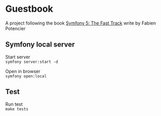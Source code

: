 # Guestbook

A project following the book [Symfony 5: The Fast Track](https://symfony.com/book) write by Fabien Potencier

## Symfony local server
Start server<br/>
``
symfony server:start -d
``

Open in browser<br/>
``
symfony open:local
``

## Test
Run test<br/>
``
make tests
``
